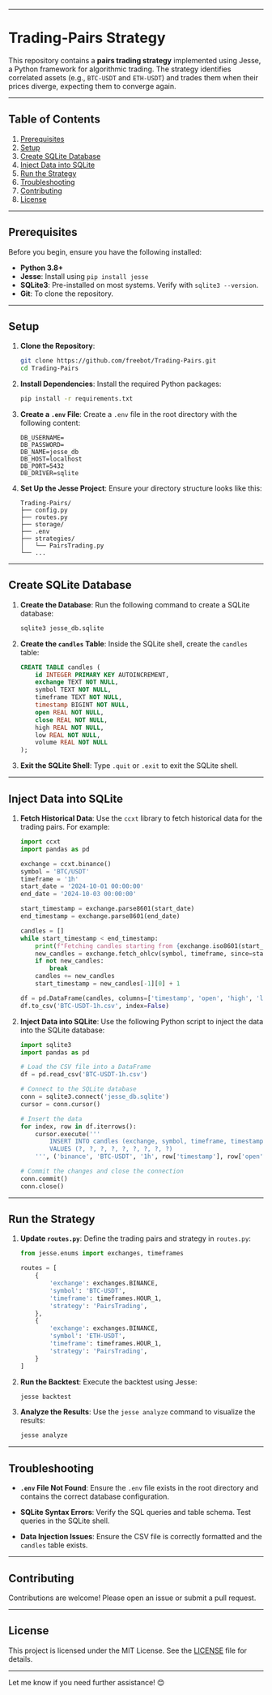 
---

# Trading-Pairs Strategy

This repository contains a **pairs trading strategy** implemented using Jesse, a Python framework for algorithmic trading. The strategy identifies correlated assets (e.g., `BTC-USDT` and `ETH-USDT`) and trades them when their prices diverge, expecting them to converge again.

---

## Table of Contents

1. [Prerequisites](#prerequisites)
2. [Setup](#setup)
3. [Create SQLite Database](#create-sqlite-database)
4. [Inject Data into SQLite](#inject-data-into-sqlite)
5. [Run the Strategy](#run-the-strategy)
6. [Troubleshooting](#troubleshooting)
7. [Contributing](#contributing)
8. [License](#license)

---

## Prerequisites

Before you begin, ensure you have the following installed:

- **Python 3.8+**
- **Jesse**: Install using `pip install jesse`
- **SQLite3**: Pre-installed on most systems. Verify with `sqlite3 --version`.
- **Git**: To clone the repository.

---

## Setup

1. **Clone the Repository**:
   ```bash
   git clone https://github.com/freebot/Trading-Pairs.git
   cd Trading-Pairs
   ```

2. **Install Dependencies**:
   Install the required Python packages:
   ```bash
   pip install -r requirements.txt
   ```

3. **Create a `.env` File**:
   Create a `.env` file in the root directory with the following content:
   ```plaintext
   DB_USERNAME=
   DB_PASSWORD=
   DB_NAME=jesse_db
   DB_HOST=localhost
   DB_PORT=5432
   DB_DRIVER=sqlite
   ```

4. **Set Up the Jesse Project**:
   Ensure your directory structure looks like this:
   ```
   Trading-Pairs/
   ├── config.py
   ├── routes.py
   ├── storage/
   ├── .env
   ├── strategies/
   │   └── PairsTrading.py
   └── ...
   ```

---

## Create SQLite Database

1. **Create the Database**:
   Run the following command to create a SQLite database:
   ```bash
   sqlite3 jesse_db.sqlite
   ```

2. **Create the `candles` Table**:
   Inside the SQLite shell, create the `candles` table:
   ```sql
   CREATE TABLE candles (
       id INTEGER PRIMARY KEY AUTOINCREMENT,
       exchange TEXT NOT NULL,
       symbol TEXT NOT NULL,
       timeframe TEXT NOT NULL,
       timestamp BIGINT NOT NULL,
       open REAL NOT NULL,
       close REAL NOT NULL,
       high REAL NOT NULL,
       low REAL NOT NULL,
       volume REAL NOT NULL
   );
   ```

3. **Exit the SQLite Shell**:
   Type `.quit` or `.exit` to exit the SQLite shell.

---

## Inject Data into SQLite

1. **Fetch Historical Data**:
   Use the `ccxt` library to fetch historical data for the trading pairs. For example:
   ```python
   import ccxt
   import pandas as pd

   exchange = ccxt.binance()
   symbol = 'BTC/USDT'
   timeframe = '1h'
   start_date = '2024-10-01 00:00:00'
   end_date = '2024-10-03 00:00:00'

   start_timestamp = exchange.parse8601(start_date)
   end_timestamp = exchange.parse8601(end_date)

   candles = []
   while start_timestamp < end_timestamp:
       print(f"Fetching candles starting from {exchange.iso8601(start_timestamp)}")
       new_candles = exchange.fetch_ohlcv(symbol, timeframe, since=start_timestamp)
       if not new_candles:
           break
       candles += new_candles
       start_timestamp = new_candles[-1][0] + 1

   df = pd.DataFrame(candles, columns=['timestamp', 'open', 'high', 'low', 'close', 'volume'])
   df.to_csv('BTC-USDT-1h.csv', index=False)
   ```

2. **Inject Data into SQLite**:
   Use the following Python script to inject the data into the SQLite database:
   ```python
   import sqlite3
   import pandas as pd

   # Load the CSV file into a DataFrame
   df = pd.read_csv('BTC-USDT-1h.csv')

   # Connect to the SQLite database
   conn = sqlite3.connect('jesse_db.sqlite')
   cursor = conn.cursor()

   # Insert the data
   for index, row in df.iterrows():
       cursor.execute('''
           INSERT INTO candles (exchange, symbol, timeframe, timestamp, open, close, high, low, volume)
           VALUES (?, ?, ?, ?, ?, ?, ?, ?, ?)
       ''', ('binance', 'BTC-USDT', '1h', row['timestamp'], row['open'], row['close'], row['high'], row['low'], row['volume']))

   # Commit the changes and close the connection
   conn.commit()
   conn.close()
   ```

---

## Run the Strategy

1. **Update `routes.py`**:
   Define the trading pairs and strategy in `routes.py`:
   ```python
   from jesse.enums import exchanges, timeframes

   routes = [
       {
           'exchange': exchanges.BINANCE,
           'symbol': 'BTC-USDT',
           'timeframe': timeframes.HOUR_1,
           'strategy': 'PairsTrading',
       },
       {
           'exchange': exchanges.BINANCE,
           'symbol': 'ETH-USDT',
           'timeframe': timeframes.HOUR_1,
           'strategy': 'PairsTrading',
       }
   ]
   ```

2. **Run the Backtest**:
   Execute the backtest using Jesse:
   ```bash
   jesse backtest
   ```

3. **Analyze the Results**:
   Use the `jesse analyze` command to visualize the results:
   ```bash
   jesse analyze
   ```

---

## Troubleshooting

- **`.env` File Not Found**:
  Ensure the `.env` file exists in the root directory and contains the correct database configuration.

- **SQLite Syntax Errors**:
  Verify the SQL queries and table schema. Test queries in the SQLite shell.

- **Data Injection Issues**:
  Ensure the CSV file is correctly formatted and the `candles` table exists.

---

## Contributing

Contributions are welcome! Please open an issue or submit a pull request.

---

## License

This project is licensed under the MIT License. See the [LICENSE](LICENSE) file for details.

---

Let me know if you need further assistance! 😊
